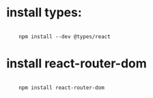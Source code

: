 # install types:

<code>
    npm install --dev @types/react
</code>

# install react-router-dom
<code>
    npm install react-router-dom
</code>

